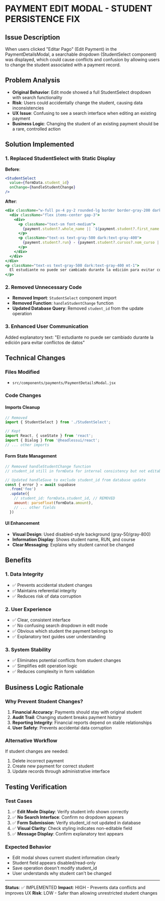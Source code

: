 # PAYMENT EDIT MODAL - STUDENT PERSISTENCE FIX

## Issue Description
When users clicked "Editar Pago" (Edit Payment) in the PaymentDetailsModal, a searchable dropdown (StudentSelect component) was displayed, which could cause conflicts and confusion by allowing users to change the student associated with a payment record.

## Problem Analysis
- **Original Behavior**: Edit mode showed a full StudentSelect dropdown with search functionality
- **Risk**: Users could accidentally change the student, causing data inconsistencies
- **UX Issue**: Confusing to see a search interface when editing an existing payment
- **Business Logic**: Changing the student of an existing payment should be a rare, controlled action

## Solution Implemented

### 1. Replaced StudentSelect with Static Display
**Before**:
```jsx
<StudentSelect
  value={formData.student_id}
  onChange={handleStudentChange}
/>
```

**After**:
```jsx
<div className="w-full px-4 py-2 rounded-lg border border-gray-200 dark:border-gray-700 bg-gray-50 dark:bg-gray-800 text-gray-900 dark:text-white">
  <div className="flex items-center gap-3">
    <div>
      <p className="text-sm font-medium">
        {payment.student?.whole_name || `${payment.student?.first_name || ''} ${payment.student?.apellido_paterno || ''}`}
      </p>
      <p className="text-xs text-gray-500 dark:text-gray-400">
        {payment.student?.run} - {payment.student?.cursos?.nom_curso || 'Sin curso asignado'}
      </p>
    </div>
  </div>
</div>
<p className="text-xs text-gray-500 dark:text-gray-400 mt-1">
  El estudiante no puede ser cambiado durante la edición para evitar conflictos de datos
</p>
```

### 2. Removed Unnecessary Code
- **Removed Import**: `StudentSelect` component import
- **Removed Function**: `handleStudentChange` function
- **Updated Database Query**: Removed `student_id` from the update operation

### 3. Enhanced User Communication
Added explanatory text: "El estudiante no puede ser cambiado durante la edición para evitar conflictos de datos"

## Technical Changes

### Files Modified
- `src/components/payments/PaymentDetailsModal.jsx`

### Code Changes

#### Imports Cleanup
```jsx
// Removed
import { StudentSelect } from './StudentSelect';

// Kept
import React, { useState } from 'react';
import { Dialog } from '@headlessui/react';
// ... other imports
```

#### Form State Management
```jsx
// Removed handleStudentChange function
// student_id still in formData for internal consistency but not editable

// Updated handleSave to exclude student_id from database update
const { error } = await supabase
  .from('fee')
  .update({
    // student_id: formData.student_id, // REMOVED
    amount: parseFloat(formData.amount),
    // ... other fields
  })
```

#### UI Enhancement
- **Visual Design**: Used disabled-style background (gray-50/gray-800)
- **Information Display**: Shows student name, RUN, and course
- **Clear Messaging**: Explains why student cannot be changed

## Benefits

### 1. **Data Integrity**
- ✅ Prevents accidental student changes
- ✅ Maintains referential integrity
- ✅ Reduces risk of data corruption

### 2. **User Experience**
- ✅ Clear, consistent interface
- ✅ No confusing search dropdown in edit mode
- ✅ Obvious which student the payment belongs to
- ✅ Explanatory text guides user understanding

### 3. **System Stability**
- ✅ Eliminates potential conflicts from student changes
- ✅ Simplifies edit operation logic
- ✅ Reduces complexity in form validation

## Business Logic Rationale

### Why Prevent Student Changes?
1. **Financial Accuracy**: Payments should stay with original student
2. **Audit Trail**: Changing student breaks payment history
3. **Reporting Integrity**: Financial reports depend on stable relationships
4. **User Safety**: Prevents accidental data corruption

### Alternative Workflow
If student changes are needed:
1. Delete incorrect payment
2. Create new payment for correct student
3. Update records through administrative interface

## Testing Verification

### Test Cases
1. ✅ **Edit Mode Display**: Verify student info shown correctly
2. ✅ **No Search Interface**: Confirm no dropdown appears
3. ✅ **Form Submission**: Verify student_id not updated in database
4. ✅ **Visual Clarity**: Check styling indicates non-editable field
5. ✅ **Message Display**: Confirm explanatory text appears

### Expected Behavior
- Edit modal shows current student information clearly
- Student field appears disabled/read-only
- Save operation doesn't modify student_id
- User understands why student can't be changed

---

**Status**: ✅ IMPLEMENTED
**Impact**: HIGH - Prevents data conflicts and improves UX
**Risk**: LOW - Safer than allowing unrestricted student changes
